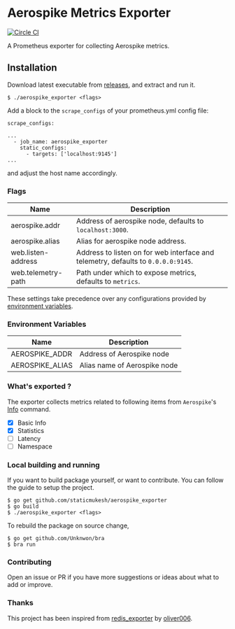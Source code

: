 # Aerospike Metrics Exporter
[![Circle CI](https://circleci.com/gh/staticmukesh/aerospike_exporter.svg?style=shield)](https://circleci.com/gh/staticmukesh/aerospike_exporter)

A Prometheus exporter for collecting Aerospike metrics.

## Installation

Download latest executable from [releases](https://github.com/staticmukesh/aerospike_exporter/releases), and extract and run it.

```
$ ./aerospike_exporter <flags>
```

Add a block to the `scrape_configs` of your prometheus.yml config file:

```
scrape_configs:

...
  - job_name: aerospike_exporter
    static_configs:
      - targets: ['localhost:9145']
...
```
and adjust the host name accordingly.

### Flags

Name               | Description
-------------------|------------
aerospike.addr     | Address of aerospike node, defaults to `localhost:3000`.
aerospike.alias    | Alias for aerospike node address.
web.listen-address | Address to listen on for web interface and telemetry, defaults to `0.0.0.0:9145`.
web.telemetry-path | Path under which to expose metrics, defaults to `metrics`.

These settings take precedence over any configurations provided by [environment variables](#environment-variables).

### Environment Variables

Name               | Description
-------------------|------------
AEROSPIKE_ADDR     | Address of Aerospike node
AEROSPIKE_ALIAS    | Alias name of Aerospike node

### What's exported ?

The exporter collects metrics related to following items from `Aerospike`'s [Info](https://www.aerospike.com/docs/reference/info/index.html) command. 

- [x] Basic Info
- [x] Statistics
- [ ] Latency
- [ ] Namespace

### Local building and running

If you want to build package yourself, or want to contribute. You can follow the guide to setup the project.

```
$ go get github.com/staticmukesh/aerospike_exporter
$ go build
$ ./aerospike_exporter <flags>
```

To rebuild the package on source change, 
```
$ go get github.com/Unknwon/bra
$ bra run
```

### Contributing

Open an issue or PR if you have more suggestions or ideas about what to add or improve.

### Thanks

This project has been inspired from [redis_exporter](https://github.com/oliver006/redis_exporter) by [oliver006](https://github.com/oliver006).

